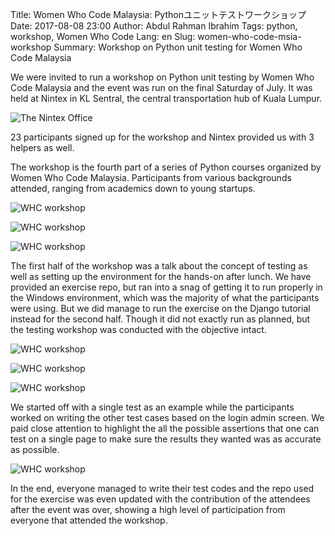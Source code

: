 Title: Women Who Code Malaysia: Pythonユニットテストワークショップ
Date: 2017-08-08 23:00
Author: Abdul Rahman Ibrahim
Tags: python, workshop, Women Who Code
Lang: en
Slug: women-who-code-msia-workshop
Summary: Workshop on Python unit testing for Women Who Code Malaysia

We were invited to run a workshop on Python unit testing by Women Who Code Malaysia
and the event was run on the final Saturday of July. It was held at Nintex in KL Sentral,
the central transportation hub of Kuala Lumpur.

![The Nintex Office]({filename}/images/wwc-2017/nintex.jpg)

23 participants signed up for the workshop and Nintex provided us with 3 helpers as well.

The workshop is the fourth part of a series of Python courses organized by Women Who Code Malaysia.
Participants from various backgrounds attended, ranging from academics down to young startups.

![WHC workshop]({filename}/images/wwc-2017/ws01.jpg)

![WHC workshop]({filename}/images/wwc-2017/ws02.jpg)

![WHC workshop]({filename}/images/wwc-2017/ws03.jpg)

The first half of the workshop was a talk about the concept of testing as well as setting
up the environment for the hands-on after lunch. We have provided an exercise repo, but ran
into a snag of getting it to run properly in the Windows environment, which was the majority of
what the participants were using. But we did manage to run the exercise on the Django tutorial
instead for the second half. Though it did not exactly run as planned, but the testing workshop
was conducted with the objective intact.

![WHC workshop]({filename}/images/wwc-2017/ws04.jpg)

![WHC workshop]({filename}/images/wwc-2017/ws05.jpg)

![WHC workshop]({filename}/images/wwc-2017/ws06.jpg)

We started off with a single test as an example while the participants worked on writing the other
test cases based on the login admin screen. We paid close attention to highlight the all the
possible assertions that one can test on a single page to make sure the results they wanted was
as accurate as possible.

![WHC workshop]({filename}/images/wwc-2017/organizers.jpg)

In the end, everyone managed to write their test codes and the repo used for the exercise was even
updated with the contribution of the attendees after the event was over, showing a high level of
participation from everyone that attended the workshop.
